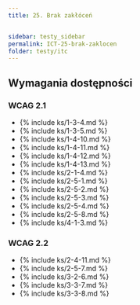 ```yaml
---
title: 25. Brak zakłóceń


sidebar: testy_sidebar
permalink: ICT-25-brak-zaklocen
folder: testy/itc
---
```



## Wymagania dostępności
### WCAG 2.1
- {% include ks/1-3-4.md %} 
- {% include ks/1-3-5.md %} 
- {% include ks/1-4-10.md %}
- {% include ks/1-4-11.md %} 
- {% include ks/1-4-12.md %} 
- {% include ks/1-4-13.md %} 
- {% include ks/2-1-4.md %} 
- {% include ks/2-5-1.md %} 
- {% include ks/2-5-2.md %} 
- {% include ks/2-5-3.md %} 
- {% include ks/2-5-4.md %} 
- {% include ks/2-5-8.md %} 
- {% include ks/4-1-3.md %} 

### WCAG 2.2
- {% include ks/2-4-11.md %} 
- {% include ks/2-5-7.md %} 
- {% include ks/3-2-6.md %} 
- {% include ks/3-3-7.md %} 
- {% include ks/3-3-8.md %} 